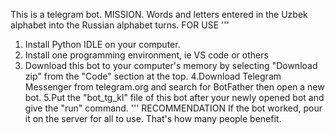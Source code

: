 This is a telegram bot.
MISSION.
 Words and letters entered in the Uzbek alphabet into the Russian alphabet turns.
FOR USE
'''
1. Install Python IDLE on your computer.
2. Install one programming environment, ie VS code or others
3. Download this bot to your computer's memory by selecting "Download zip" from the "Code" section at the top.
4.Download Telegram Messenger from telegram.org and search for BotFather then open a new bot.
5.Put the "bot_tg_kl" file of this bot after your newly opened bot and give the "run" command.
'''
RECOMMENDATION
If the bot worked, pour it on the server for all to use.
That's how many people benefit.
